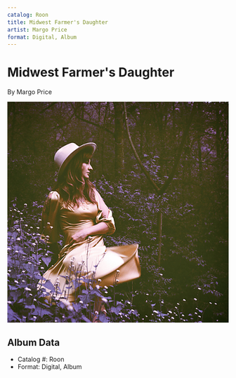 ```yaml
---
catalog: Roon
title: Midwest Farmer's Daughter
artist: Margo Price
format: Digital, Album
---
```


# Midwest Farmer's Daughter

By Margo Price

![](../../assets/albumcovers/Margo_Price-Midwest_Farmers_Daughter.png)

## Album Data

- Catalog #: Roon
- Format: Digital, Album

